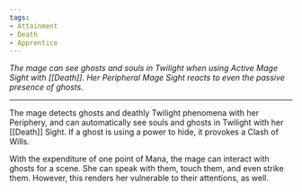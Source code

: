 ```yaml
---
tags:
- Attainment
- Death
- Apprentice
---
```


_The mage can see ghosts and souls in Twilight when using Active Mage Sight with [[Death]]. Her Peripheral Mage Sight reacts to even the passive presence of ghosts._

---

The mage detects ghosts and deathly Twilight phenomena with her Periphery, and can automatically see souls and ghosts in Twilight with her [[Death]] Sight. If a ghost is using a power to hide, it provokes a Clash of Wills.

With the expenditure of one point of Mana, the mage can interact with ghosts for a scene. She can speak with them, touch them, and even strike them. However, this renders her vulnerable to their attentions, as well.